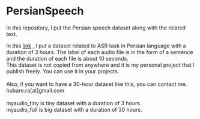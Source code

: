 # PersianSpeech

In this repository, I put the Persian speech dataset along with the related text.

In this <a href='https://drive.google.com/file/d/1cCWH_eoa4Nq17XDHn6e1WIfHomdGWPKO/view?usp=sharing'>link</a> , I put a dataset related to ASR task in Persian language with a duration of 3 hours. 
The label of each audio file is in the form of a sentence and the duration of each file is about 10 seconds.</br>
This dataset is not copied from anywhere and it is my personal project that I publish freely. You can use it in your projects.</br></br>
Also, if you want to have a 30-hour dataset like this, you can contact me. hubare.ra[at]gmail.com
</br></br>
myaudio_tiny is tiny dataset with a duration of 3 hours. </br>
myaudio_full is big dataset with a duration of 30 hours. 
